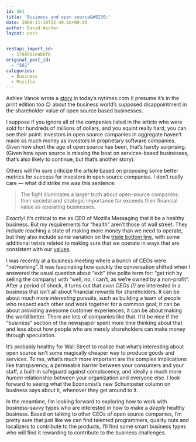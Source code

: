 ```yaml
---
id: 561
title: 'Business and open source&#8230;'
date: 2009-11-30T12:49:16+00:00
author: David Ascher
layout: post


restapi_import_id:
  - 5780561eab8f6
original_post_id:
  - "561"
categories:
  - Business
  - Mozilla
---
```

Ashlee Vance wrote a [story](http://www.nytimes.com/2009/11/30/technology/business-computing/30open.html?_r=1&partner=rss&emc=rss) in today&#8217;s nytimes.com (I presume it&#8217;s in the print edition too 😉 about the business world&#8217;s supposed disappointment in the shareholder value of open source based businesses.

I suppose if you ignore all of the companies listed in the article who were sold for hundreds of millions of dollars, and you squint really hard, you can see their point: investors in open source companies in aggregate haven&#8217;t made as much money as investors in proprietary software companies. Given how short the age of open source has been, that&#8217;s hardly surprising. (Given how open source is missing the boat on services-based businesses, that&#8217;s also likely to continue, but that&#8217;s another story).

Others will I&#8217;m sure criticize the article based on proposing some better metrics for success for investors in open source companies. I don&#8217;t really care &#8212; what did strike me was this sentence:

> The fight illuminates a larger truth about open-source companies: their societal and strategic importance far exceeds their financial value as operating businesses. 

_Exactly!_ It&#8217;s critical to me as CEO of Mozilla Messaging that it be a healthy business. But my requirements for &#8220;health&#8221; aren&#8217;t those of wall street. They include reaching a state of making more money than we need to operate, but they also include some variation on the [triple bottom line](http://en.wikipedia.org/wiki/Triple_bottom_line), with some additional twists related to making sure that we operate in ways that are consistent with our [values](http://www.mozilla.org/about/manifesto.en.html).

I was recently at a business meeting where a bunch of CEOs were &#8220;networking&#8221;. It was fascinating how quickly the conversation shifted when I answered the usual question about &#8220;exit&#8221; (the polite term for: &#8220;get rich by selling the company) with &#8220;well, no, I can&#8217;t, as we&#8217;re owned by a non-profit&#8221;. After a period of shock, it turns out that _even CEOs (!)_ are interested in a business that isn&#8217;t all about financial rewards for shareholders. It can be about much more _interesting_ pursuits, such as building a team of people who respect each other and work together for a common goal; it can be about providing awesome customer experiences; it can be about making the world better. There are lots of companies like that. It&#8217;d be nice if the &#8220;business&#8221; section of the newspaper spent more time thinking about that and less about how people who are merely shareholders can make money through speculation.

It&#8217;s probably healthy for Wall Street to realize that what&#8217;s interesting about open source isn&#8217;t some magically cheaper way to produce goods and services. To me, what&#8217;s much more important are the complex implications like transparency, a permeable barrier between your consumers and your staff, a built-in safeguard against complacency, and ideally a much more _human_ relationship between your organization and everyone else. I look forward to seeing what the Economist&#8217;s new Schumpeter column on business says about it, whenever they get around to it.

In the meantime, I&#8217;m looking forward to exploring how to work with business-savvy types who are interested in how to make a _deeply_ healthy business. Based on talking to other CEOs of open source companies, I&#8217;m pretty sure that just like we can find talented programmers, quality nuts and localizers to contribute to the products, I&#8217;ll find some smart business types who will find it rewarding to contribute to the business challenges.